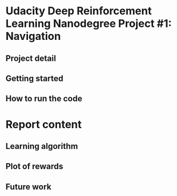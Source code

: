 # Udacity Deep Reinforcement Learning Nanodegree Project #1: Navigation

## Project detail

## Getting started

## How to run the code


# Report content
## Learning algorithm

## Plot of rewards

## Future work

